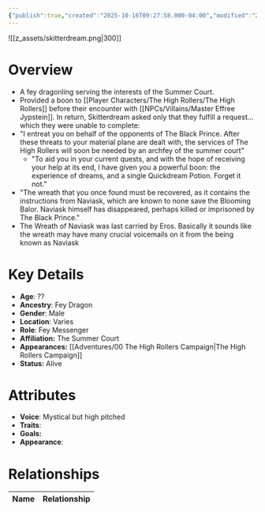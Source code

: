 ```yaml
---
{"publish":true,"created":"2025-10-16T09:27:58.000-04:00","modified":"2025-10-16T14:54:13.035-04:00","published":"2025-10-16T14:54:13.035-04:00","cssclasses":"","Age":"??","Ancestry":"Fey Dragon","Gender":"Male","Location":["Varies"],"Role":["Fey Messenger"],"Affiliation":["The Summer Court"],"Appearances":["[[00 The High Rollers Campaign|The High Rollers Campaign]]"],"Status":"Alive"}
---
```


![[z_assets/skitterdream.png|300]]

# Overview
- A fey dragonling serving the interests of the Summer Court.
- Provided a boon to [[Player Characters/The High Rollers/The High Rollers]] before their encounter with [[NPCs/Villains/Master Effree Jypstein]]. In return, Skitterdream asked only that they fulfill a request... which they were unable to complete:
- "I entreat you on behalf of the opponents of The Black Prince. After these threats to your material plane are dealt with, the services of The High Rollers will soon be needed by an archfey of the summer court"
    - "To aid you in your current quests, and with the hope of receiving your help at its end, I have given you a powerful boon: the experience of dreams, and a single Quickdream Potion. Forget it not."
- "The wreath that you once found must be recovered, as it contains the instructions from Naviask, which are known to none save the Blooming Balor. Naviask himself has disappeared, perhaps killed or imprisoned by The Black Prince."
- The Wreath of Naviask was last carried by Eros. Basically it sounds like the wreath may have many crucial voicemails on it from the being known as Naviask

# Key Details
- **Age**: ??
- **Ancestry**: Fey Dragon
- **Gender**: Male
- **Location**: Varies
- **Role**: Fey Messenger
- **Affiliation:** The Summer Court
- **Appearances:** [[Adventures/00 The High Rollers Campaign\|The High Rollers Campaign]]
- **Status:** Alive

# Attributes
- **Voice**: Mystical but high pitched
- **Traits**: 
- **Goals:** 
- **Appearance**: 

# Relationships

| Name  | Relationship |
| ----- | ------------ |
